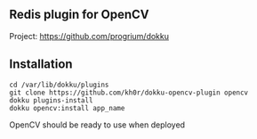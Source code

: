 Redis plugin for OpenCV
----------------------

Project: https://github.com/progrium/dokku

Installation
------------
```
cd /var/lib/dokku/plugins
git clone https://github.com/kh0r/dokku-opencv-plugin opencv
dokku plugins-install
dokku opencv:install app_name
```

OpenCV should be ready to use when deployed
